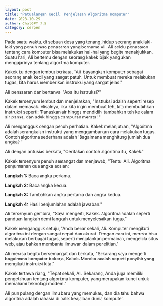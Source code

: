 ```yaml
---
layout: post
title: "Petualangan Kecil: Penjelasan Algoritma Komputer"
date: 2023-10-29
author: ChatGPT 3.5
category: cerpen
---
```


Pada suatu waktu, di sebuah desa yang tenang, hidup seorang anak laki-laki yang penuh rasa penasaran yang bernama Ali. Ali selalu penasaran tentang cara komputer bisa melakukan hal-hal yang begitu menakjubkan. Suatu hari, Ali bertemu dengan seorang kakek bijak yang akan mengajarinya tentang algoritma komputer.

Kakek itu dengan lembut berkata, "Ali, bayangkan komputer sebagai seorang anak kecil yang sangat patuh. Untuk membuat mereka melakukan tugas, kita harus memberikan instruksi yang sangat jelas."

Ali penasaran dan bertanya, "Apa itu instruksi?"

Kakek tersenyum lembut dan menjelaskan, "Instruksi adalah seperti resep dalam memasak. Misalnya, jika kita ingin membuat teh, kita membutuhkan instruksi seperti: 'Panaskan air hingga mendidih, tambahkan teh ke dalam air panas, dan aduk hingga campuran merata.'"

Ali mengangguk dengan penuh perhatian. Kakek melanjutkan, "Algoritma adalah serangkaian instruksi yang menggambarkan cara melakukan tugas. Contoh algoritma sederhana adalah 'Bagaimana menghitung jumlah dua angka?'"

Ali dengan antusias berkata, "Ceritakan contoh algoritma itu, Kakek."

Kakek tersenyum penuh semangat dan menjawab, "Tentu, Ali. Algoritma penjumlahan dua angka adalah:

**Langkah 1:** Baca angka pertama.

**Langkah 2:** Baca angka kedua.

**Langkah 3:** Tambahkan angka pertama dan angka kedua.

**Langkah 4:** Hasil penjumlahan adalah jawaban."

Ali tersenyum gembira, "Saya mengerti, Kakek. Algoritma adalah seperti panduan langkah demi langkah untuk menyelesaikan tugas."

Kakek mengangguk setuju, "Anda benar sekali, Ali. Komputer mengikuti algoritma ini dengan sangat cepat dan akurat. Dengan cara ini, mereka bisa melakukan berbagai tugas, seperti menjalankan permainan, mengelola situs web, atau bahkan membantu ilmuwan dalam penelitian."

Ali merasa begitu bersemangat dan berkata, "Sekarang saya mengerti bagaimana komputer bekerja, Kakek. Mereka adalah seperti penyihir yang mengikuti instruksi kita."

Kakek tertawa riang, "Tepat sekali, Ali. Sekarang, Anda juga memiliki pengetahuan tentang algoritma komputer, yang merupakan kunci untuk memahami teknologi modern."

Ali pun pulang dengan ilmu baru yang memukau, dan dia tahu bahwa algoritma adalah rahasia di balik keajaiban dunia komputer.
